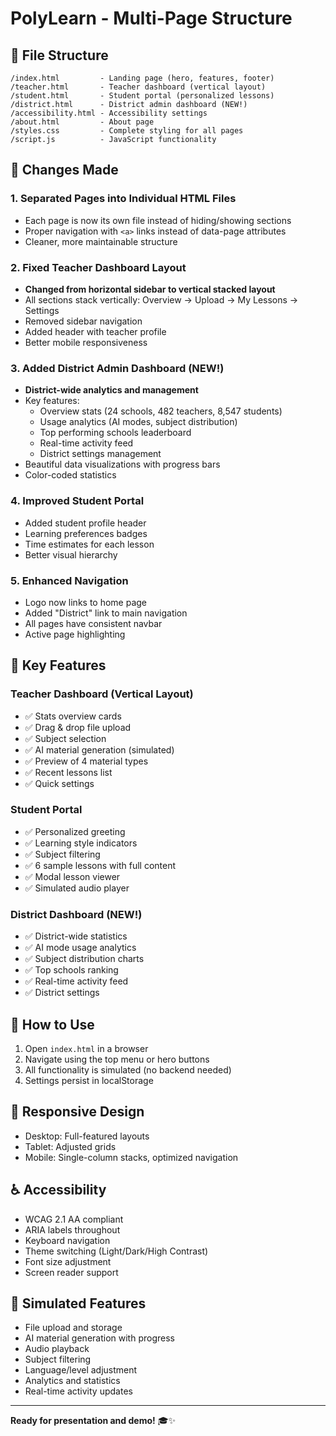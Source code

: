 # PolyLearn - Multi-Page Structure

## 📁 File Structure

```
/index.html         - Landing page (hero, features, footer)
/teacher.html       - Teacher dashboard (vertical layout)
/student.html       - Student portal (personalized lessons)
/district.html      - District admin dashboard (NEW!)
/accessibility.html - Accessibility settings
/about.html         - About page
/styles.css         - Complete styling for all pages
/script.js          - JavaScript functionality
```

## 🔧 Changes Made

### 1. **Separated Pages into Individual HTML Files**
   - Each page is now its own file instead of hiding/showing sections
   - Proper navigation with `<a>` links instead of data-page attributes
   - Cleaner, more maintainable structure

### 2. **Fixed Teacher Dashboard Layout**
   - **Changed from horizontal sidebar to vertical stacked layout**
   - All sections stack vertically: Overview → Upload → My Lessons → Settings
   - Removed sidebar navigation
   - Added header with teacher profile
   - Better mobile responsiveness

### 3. **Added District Admin Dashboard** (NEW!)
   - **District-wide analytics and management**
   - Key features:
     - Overview stats (24 schools, 482 teachers, 8,547 students)
     - Usage analytics (AI modes, subject distribution)
     - Top performing schools leaderboard
     - Real-time activity feed
     - District settings management
   - Beautiful data visualizations with progress bars
   - Color-coded statistics

### 4. **Improved Student Portal**
   - Added student profile header
   - Learning preferences badges
   - Time estimates for each lesson
   - Better visual hierarchy

### 5. **Enhanced Navigation**
   - Logo now links to home page
   - Added "District" link to main navigation
   - All pages have consistent navbar
   - Active page highlighting

## 🎨 Key Features

### Teacher Dashboard (Vertical Layout)
- ✅ Stats overview cards
- ✅ Drag & drop file upload
- ✅ Subject selection
- ✅ AI material generation (simulated)
- ✅ Preview of 4 material types
- ✅ Recent lessons list
- ✅ Quick settings

### Student Portal
- ✅ Personalized greeting
- ✅ Learning style indicators
- ✅ Subject filtering
- ✅ 6 sample lessons with full content
- ✅ Modal lesson viewer
- ✅ Simulated audio player

### District Dashboard (NEW!)
- ✅ District-wide statistics
- ✅ AI mode usage analytics
- ✅ Subject distribution charts
- ✅ Top schools ranking
- ✅ Real-time activity feed
- ✅ District settings

## 🚀 How to Use

1. Open `index.html` in a browser
2. Navigate using the top menu or hero buttons
3. All functionality is simulated (no backend needed)
4. Settings persist in localStorage

## 📱 Responsive Design

- Desktop: Full-featured layouts
- Tablet: Adjusted grids
- Mobile: Single-column stacks, optimized navigation

## ♿ Accessibility

- WCAG 2.1 AA compliant
- ARIA labels throughout
- Keyboard navigation
- Theme switching (Light/Dark/High Contrast)
- Font size adjustment
- Screen reader support

## 🎯 Simulated Features

- File upload and storage
- AI material generation with progress
- Audio playback
- Subject filtering
- Language/level adjustment
- Analytics and statistics
- Real-time activity updates

---

**Ready for presentation and demo!** 🎓✨

